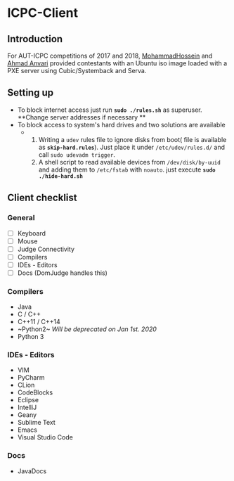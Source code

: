 # ICPC-Client

## Introduction
For AUT-ICPC competitions of 2017 and 2018, [MohammadHossein](https://github.com/MohammadHossein) and [Ahmad Anvari](https://github.com/anvari1313) provided contestants with an Ubuntu iso image loaded with a PXE server using Cubic/Systemback and Serva.

## Setting up

- To block internet access just run **`sudo ./rules.sh`** as superuser. **Change server addresses if necessary **
- To block access to system's hard drives and two solutions are available
  - 1. Writing a `udev` rules file to ignore disks from boot( file is available as **`skip-hard.rules`**). Just place it under `/etc/udev/rules.d/` and call ``sudo udevadm trigger``.
    2. A shell script to read available devices from `/dev/disk/by-uuid` and adding them to `/etc/fstab` with `noauto`. just execute **`sudo ./hide-hard.sh`**



## Client checklist

### General

- [ ] Keyboard
- [ ] Mouse
- [ ] Judge Connectivity
- [ ] Compilers
- [ ] IDEs - Editors
- [ ] Docs (DomJudge handles this)

### Compilers

- Java
- C / C++
- C++11 / C++14
- ~Python2~ *Will be deprecated on Jan 1st. 2020*
- Python 3

### IDEs - Editors

- VIM
- PyCharm
- CLion
- CodeBlocks
- Eclipse
- IntelliJ
- Geany
- Sublime Text
- Emacs
- Visual Studio Code

### Docs

- JavaDocs
